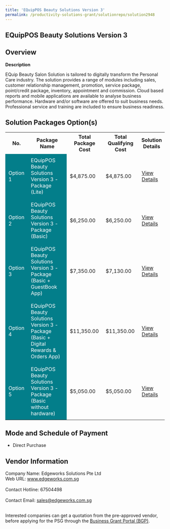 ```yaml
---
title: 'EQuipPOS Beauty Solutions Version 3'
permalink: /productivity-solutions-grant/solutionrepo/solution2948
---
```


## EQuipPOS Beauty Solutions Version 3

## Overview

**Description**

EQuip Beauty Salon Solution is tailored to digitally transform the Personal Care industry. The solution provides a range of modules including sales, customer relationship management, promotion, service package, point/credit package, inventory, appointment and commission. Cloud based reports and mobile applications are available to analyse business performance. Hardware and/or software are offered to suit business needs. Professional service and training are included to ensure business readiness.

## Solution Packages Option(s)

<table>
<tr>
<th><b>No.</b></th>
<th><b>Package Name</b></th>
<th><b>Total Package Cost</b></th>
<th><b>Total Qualifying Cost</b></th>
<th><b>Solution Details</b></th>
</tr>
<tr>
<td style='padding: 10px; background-color: #037E8A; color: #FFFFFF;'>Option 1</td>
<td style='padding: 10px; background-color: #037E8A; color: #FFFFFF;'>EQuipPOS Beauty Solutions Version 3 - Package (Lite)</td>
<td style='padding: 10px;'>$4,875.00</td>
<td style='padding: 10px;'>$4,875.00</td>
<td style='padding: 10px;'><a href='https://www.gobusiness.gov.sg/images/psg/Edgeworks_Beauty_20220079_Desensitised_Annex_3_Part_1.pdf' target='_blank'>View Details</a></td>
</tr>
<tr>
<td style='padding: 10px; background-color: #037E8A; color: #FFFFFF;'>Option 2</td>
<td style='padding: 10px; background-color: #037E8A; color: #FFFFFF;'>EQuipPOS Beauty Solutions Version 3 - Package (Basic)</td>
<td style='padding: 10px;'>$6,250.00</td>
<td style='padding: 10px;'>$6,250.00</td>
<td style='padding: 10px;'><a href='https://www.gobusiness.gov.sg/images/psg/Edgeworks_Beauty_20220079_Desensitised_Annex_3_Part_2.pdf' target='_blank'>View Details</a></td>
</tr>
<tr>
<td style='padding: 10px; background-color: #037E8A; color: #FFFFFF;'>Option 3</td>
<td style='padding: 10px; background-color: #037E8A; color: #FFFFFF;'>EQuipPOS Beauty Solutions Version 3 - Package (Basic + GuestBook App)</td>
<td style='padding: 10px;'>$7,350.00</td>
<td style='padding: 10px;'>$7,130.00</td>
<td style='padding: 10px;'><a href='https://www.gobusiness.gov.sg/images/psg/Edgeworks_Beauty_20220079_Desensitised_Annex_3_Part_3.pdf' target='_blank'>View Details</a></td>
</tr>
<tr>
<td style='padding: 10px; background-color: #037E8A; color: #FFFFFF;'>Option 4</td>
<td style='padding: 10px; background-color: #037E8A; color: #FFFFFF;'>EQuipPOS Beauty Solutions Version 3 - Package (Basic + Digital Rewards & Orders App)</td>
<td style='padding: 10px;'>$11,350.00</td>
<td style='padding: 10px;'>$11,350.00</td>
<td style='padding: 10px;'><a href='https://www.gobusiness.gov.sg/images/psg/Edgeworks_Beauty_20220079_Desensitised_Annex_3_Part_45.pdf' target='_blank'>View Details</a></td>
</tr>
<tr>
<td style='padding: 10px; background-color: #037E8A; color: #FFFFFF;'>Option 5</td>
<td style='padding: 10px; background-color: #037E8A; color: #FFFFFF;'>EQuipPOS Beauty Solutions Version 3 - Package (Basic without hardware)</td>
<td style='padding: 10px;'>$5,050.00</td>
<td style='padding: 10px;'>$5,050.00</td>
<td style='padding: 10px;'><a href='https://www.gobusiness.gov.sg/images/psg/Edgeworks_Beauty_20220079_Desensitised_Annex_3_Part_6.pdf' target='_blank'>View Details</a></td>
</tr>
</table>

## Mode and Schedule of Payment

 - Direct Purchase

## Vendor Information

 Company Name: Edgeworks Solutions Pte Ltd<br>Web URL: www.edgeworks.com.sg <br><br>Contact Hotline: 67504498 <br><br>Contact Email: sales@edgeworks.com.sg <br><br>

Interested companies can get a quotation from the pre-approved vendor, before applying for the PSG through the <a href='https://www.businessgrants.gov.sg/' target='_blank' rel='noopener'>Business Grant Portal (BGP)</a>.

<script src="/jquery/resize-tables.js"></script>
